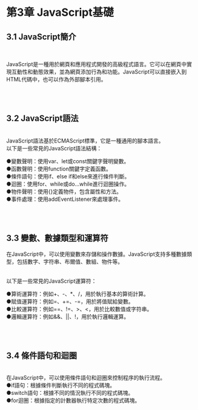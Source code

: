 <h1>第3章 JavaScript基礎</h1>

<h2>3.1 JavaScript簡介</h2>
<br>
<p>JavaScript是一種用於網頁和應用程式開發的高級程式語言。它可以在網頁中實現互動性和動態效果，並為網頁添加行為和功能。JavaScript可以直接嵌入到HTML代碼中，也可以作為外部腳本引用。</p>

<br>
<br>
<h2>3.2 JavaScript語法</h2>
<br>
JavaScript語法基於ECMAScript標準，它是一種通用的腳本語言。
<br>
以下是一些常見的JavaScript語法結構：

●變數聲明：使用var、let或const關鍵字聲明變數。
<br>
●函數聲明：使用function關鍵字定義函數。
<br>
●條件語句：使用if、else if和else來進行條件判斷。
<br>
●迴圈：使用for、while或do...while進行迴圈操作。
<br>
●物件聲明：使用{}定義物件，包含屬性和方法。
<br>
●事件處理：使用addEventListener來處理事件。

<br>
<br>
<h2>3.3 變數、數據類型和運算符</h2>

<p>在JavaScript中，可以使用變數來存儲和操作數據。JavaScript支持多種數據類型，包括數字、字符串、布爾值、數組、物件等。</p>

<br>
以下是一些常見的JavaScript運算符：

●算術運算符：例如+、-、*、/，用於執行基本的算術計算。
<br>
●賦值運算符：例如=、+=、-=，用於將值賦給變數。
<br>
●比較運算符：例如==、!=、>、<，用於比較數值或字符串。
<br>
●邏輯運算符：例如&&、||、!，用於執行邏輯運算。

<br>
<br>
<h2>3.4 條件語句和迴圈</h2>
<br>
在JavaScript中，可以使用條件語句和迴圈來控制程序的執行流程。
<br>
●if語句：根據條件判斷執行不同的程式碼塊。
<br>
●switch語句：根據不同的情況執行不同的程式碼塊。
<br>
●for迴圈：根據指定的計數器執行特定次數的程式碼塊。